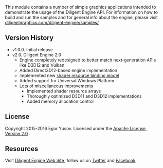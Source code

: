 This module contains a number of simple graphics applications intended to demonstrate the usage of the Diligent Engine API. For information on how to build and run the samples and for general info about the engine, please visit [diligentgraphics.com/diligent-engine/samples/](http://diligentgraphics.com/diligent-engine/samples/)

## Version History
* v1.0.0. Initial release
* v2.0. Diligent Engine 2.0
  * Engine completely redesigned to better match next-generation APIs like D3D12 and Vulkan
  * Added Direct3D12-based engine implementation
  * Implemented new [shader resource binding model](http://diligentgraphics.com/2016/03/23/resource-binding-model-in-diligent-engine-2-0/)
  * Added support for Universal Windows Platform
  * Lots of miscellaneous improvements
    * Implemented shader resource arrays
    * Thoroughly optimized D3D11 and D3D12 implementations
    * Added memory allocation control


## License
Copyright 2015-2016 Egor Yusov.
Licensed under the [Apache License, Version 2.0](License.txt)

## Resources
Visit [Diligent Engine Web Site](http://diligentgraphics.com), follow us on [Twitter](https://twitter.com/diligentengine) and [Facebook](https://www.facebook.com/DiligentGraphics)
